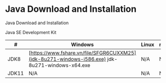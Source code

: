 # Java Download and Installation
Java Download and Installation

Java SE Development Kit

| # | Windows | Linux | macOS |
| --- | --- | --- | --- |
| JDK8 | [https://www.fshare.vn/file/SFGR6CUXXM25](jdk-8u271-windows-i586.exe) jdk-8u271-windows-x64.exe | N/A | N/A |
| JDK11 | N/A | N/A | N/A |
